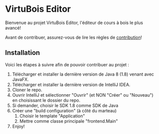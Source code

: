 # VirtuBois Editor

Bienvenue au projet VirtuBois Editor, l'éditeur de cours à bois le plus avancé!

Avant de contribuer, assurez-vous de lire les règles de [contribution](CONTRIBUTION.md)!

## Installation

Voici les étapes à suivre afin de pouvoir contribuer au projet : 

1. Télécharger et installer la dernière version de Java 8 (1.8) venant avec JavaFX.
2. Télécharger et installer la dernière version de IntelliJ IDEA.
3. Cloner le repo.
4. Ouvrir IntelliJ et sélectionner "Ouvrir" (et NON "Créer" ou "Nouveau") en choisissant le dossier du repo.
5. Si demander, choisir le SDK 1.8 comme SDK de Java
6. Créer une "build configuration" (à côté du marteau)
   1. Choisir le template "Application"
   2. Mettre comme classe principale "frontend.Main"
7. Enjoy!